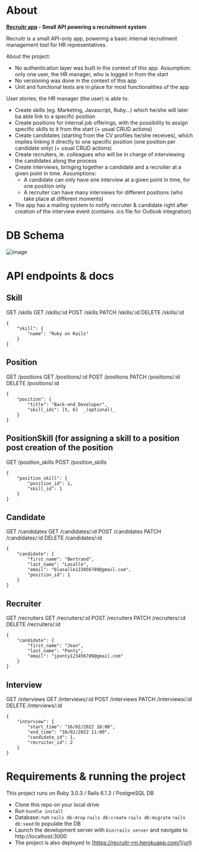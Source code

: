 <h1> About </h1>

**[Recruitr app](https://recruitr-rm.herokuapp.com/) - Small API powering a recruitment system**

Recruitr is a small API-only app, powering a basic internal recruitment management tool for HR representatives.

About the project:
- No authentication layer was built in the context of this app. Assumption: only one user, the HR manager, who is logged in from the start
- No versioning was done in the context of this app
- Unit and functional tests are in place for most functionalities of the app

User stories; the HR manager (the user) is able to:
- Create skills (eg. Marketing, Javascript, Ruby...) which he/she will later ba able link to a specific position
- Create positions for internal job offerings, with the possibility to assign specific skills to it from the start (+ usual CRUD actions)
- Create candidates (starting from the CV profiles he/she receives), which implies linking it directly to one specific position (one position per candidate only) (+ usual CRUD actions)
- Create recruiters, ie. colleagues who will be in charge of interviewing the candidates along the process
- Create interviews, bringing together a candidate and a recruiter at a given point in time. Assumptions: 
  * A candidate can only have one interview at a given point in time, for one position only
  * A recruiter can have many interviews for different positions (who take place at different moments)
- The app has a mailing system to notify recruiter & candidate right after creation of the interview event (contains .ics file for Outlook integration)

<h1> DB Schema </h1>

![image](https://user-images.githubusercontent.com/66962570/144394337-76f1186d-54fc-440b-a495-4046e4c03337.png)

<h1>API endpoints & docs</h2>

<h2>Skill</h2>
GET /skills
GET /skills/:id
POST /skills
PATCH /skills/:id
DELETE /skills/:id

```
{
    "skill": {
        "name": "Ruby on Rails"
    }
}
```

<h2>Position</h2>
GET /positions
GET /positions/:id
POST /positions
PATCH /positions/:id
DELETE /positions/:id

```
{
    "position": {
        "title": "Back-end Developer",
        "skill_ids": [5, 6]  _(optional)_
    }
}
```

<h2>PositionSkill (for assigning a skill to a position post creation of the position</h2>

GET /position_skills
POST /position_skills

```
{ 
    "position_skill": {
        "position_id": 1,
        "skill_id": 1
    }
}
```

<h2>Candidate</h2>
GET /candidates
GET /candidates/:id
POST /candidates
PATCH /candidates/:id
DELETE /candidates/:id

```
{
    "candidate": {
        "first_name": "Bertrand",
        "last_name": "Lasalle",
        "email": "blasalle123456789@gmail.com", 
        "position_id": 1
    }
}
```

<h2>Recruiter</h2>
GET /recruiters
GET /recruiters/:id
POST /recruiters
PATCH /recruiters/:id
DELETE /recruiters/:id

```
{
    "candidate": {
        "first_name": "Jean",
        "last_name": "Ponty",
        "email": "jponty123456789@gmail.com"
    }
}
```

<h2>Interview</h2>
GET /interviews
GET /interviews/:id
POST /interviews
PATCH /interviews/:id
DELETE /interviews/:id

```
{
    "interview": {
        "start_time": "16/02/2022 10:00", 
        "end_time": "16/02/2022 11:00", 
        "candidate_id": 1, 
        "recruiter_id": 2
    }
}
```

<h1> Requirements & running the project </h1>

This project runs on Ruby 3.0.3 / Rails 6.1.3 / PostgreSQL DB

- Clone this repo on your local drive
- Run `bundle install`
- Database: run `rails db:drop` `rails db:create` `rails db:migrate` `rails db:seed` to populate the DB
- Launch the development server with `bin/rails server` and navigate to http://localhost:3000
- The project is also deployed to [https://recruitr-rm.herokuapp.com/](url)
